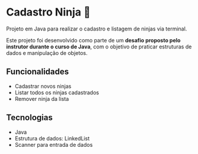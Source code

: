 # Cadastro Ninja 🥷

Projeto em Java para realizar o cadastro e listagem de ninjas via terminal.

Este projeto foi desenvolvido como parte de um **desafio proposto pelo instrutor durante o curso de Java**, com o objetivo de praticar estruturas de dados e manipulação de objetos.

## Funcionalidades
- Cadastrar novos ninjas
- Listar todos os ninjas cadastrados
- Remover ninja da lista

## Tecnologias
- Java
- Estrutura de dados: LinkedList
- Scanner para entrada de dados
